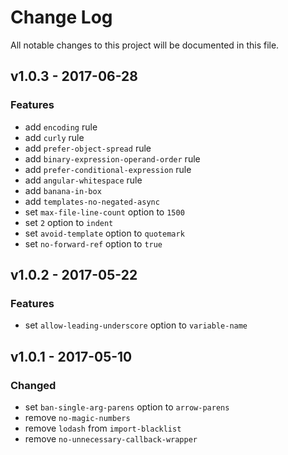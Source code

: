 # Change Log
All notable changes to this project will be documented in this file.

## v1.0.3 - 2017-06-28
### Features
- add `encoding` rule
- add `curly` rule
- add `prefer-object-spread` rule
- add `binary-expression-operand-order` rule
- add `prefer-conditional-expression` rule
- add `angular-whitespace` rule
- add `banana-in-box`
- add `templates-no-negated-async`
- set `max-file-line-count` option to `1500`
- set `2` option to `indent`
- set `avoid-template` option to `quotemark`
- set `no-forward-ref` option to `true`

## v1.0.2 - 2017-05-22
### Features
- set `allow-leading-underscore` option to `variable-name`

## v1.0.1 - 2017-05-10
### Changed
- set `ban-single-arg-parens` option to `arrow-parens`
- remove `no-magic-numbers`
- remove `lodash` from `import-blacklist`
- remove `no-unnecessary-callback-wrapper`
